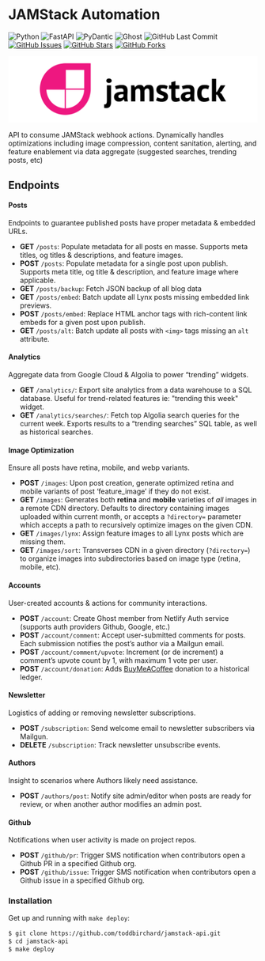 # JAMStack Automation

![Python](https://img.shields.io/badge/Python-^3.8-blue.svg?logo=python&longCache=true&logoColor=white&colorB=5e81ac&style=flat-square&colorA=4c566a)
![FastAPI](https://img.shields.io/badge/FastAPI-^v0.62.0-blue.svg?longCache=true&logo=fastapi&style=flat-square&logoColor=white&colorB=5e81ac&colorA=4c566a)
![PyDantic](https://img.shields.io/badge/Pydantic-^v1.7.3-blue.svg?longCache=true&logo=python&style=flat-square&logoColor=white&colorB=5e81ac&colorA=4c566a)
![Ghost](https://img.shields.io/badge/Ghost-^v3.0.0-lightgrey.svg?longCache=true&style=flat-square&logo=ghost&logoColor=white&colorB=656c82&colorA=4c566a)
![GitHub Last Commit](https://img.shields.io/github/last-commit/google/skia.svg?style=flat-square&colorA=4c566a&logo=GitHub&colorB=a3be8c)
[![GitHub Issues](https://img.shields.io/github/issues/toddbirchard/jamstack-automations.svg?style=flat-square&colorA=4c566a&logo=GitHub&colorB=ebcb8b)](https://github.com/toddbirchard/jamstack-automations/issues)
[![GitHub Stars](https://img.shields.io/github/stars/toddbirchard/jamstack-automations.svg?style=flat-square&colorA=4c566a&logo=GitHub&colorB=ebcb8b)](https://github.com/toddbirchard/jamstack-automations/stargazers)
[![GitHub Forks](https://img.shields.io/github/forks/toddbirchard/jamstack-automations.svg?style=flat-square&colorA=4c566a&logo=GitHub&colorB=ebcb8b)](https://github.com/toddbirchard/jamstack-automations/network)

![Jamstack Automation API](./.github/jamstack@2x.png)

API to consume JAMStack webhook actions. Dynamically handles optimizations including image compression, content sanitation, alerting, and feature enablement via data aggregate (suggested searches, trending posts, etc)

## Endpoints

#### Posts

Endpoints to guarantee published posts have proper metadata & embedded URLs.

  * **GET** `/posts`: Populate metadata for all posts en masse. Supports meta titles, og titles & descriptions, and feature images.
  * **POST** `/posts`: Populate metadata for a single post upon publish. Supports meta title, og title & description, and feature image where applicable.
  * **GET** `/posts/backup`: Fetch JSON backup of all blog data
  * **GET** `/posts/embed`: Batch update all Lynx posts missing embedded link previews.
  * **POST** `/posts/embed`: Replace HTML anchor tags with rich-content link embeds for a given post upon publish.
  * **GET** `/posts/alt`: Batch update all posts with `<img>` tags missing an `alt` attribute.
  
#### Analytics

Aggregate data from Google Cloud & Algolia to power “trending” widgets.

  * **GET** `/analytics/`: Export site analytics from a data warehouse to a SQL database. Useful for trend-related features ie: "trending this week" widget.
  * **GET** `/analytics/searches/`: Fetch top Algolia search queries for the current week. Exports results to a “trending searches” SQL table, as well as historical searches.
  
#### Image Optimization

Ensure all posts have retina, mobile, and webp variants. 

  * **POST** `/images`: Upon post creation, generate optimized retina and mobile variants of post ‘feature_image’ if they do not exist.
  * **GET** `/images`: Generates both **retina** and **mobile** varieties of _all_ images in a remote CDN directory. Defaults to directory containing images uploaded within current month, or accepts a `?directory=` parameter which accepts a path to recursively optimize images on the given CDN.
  * **GET** `/images/lynx`: Assign feature images to all Lynx posts which are missing them.
  * **GET** `/images/sort`: Transverses CDN in a given directory (`?directory=`) to organize images into subdirectories based on image type (retina, mobile, etc).

#### Accounts

User-created accounts & actions for community interactions.

  * **POST** `/account`: Create Ghost member from Netlify Auth service (supports auth providers Github, Google, etc.)
  * **POST** `/account/comment`: Accept user-submitted comments for posts. Each submission notifies the post’s author via a Mailgun email.
  * **POST** `/account/comment/upvote`: Increment (or de increment) a comment’s upvote count by 1, with maximum 1 vote per user.
  * **POST** `/account/donation`: Adds [BuyMeACoffee](https://www.buymeacoffee.com/hackersslackers)  donation to a historical ledger.

#### Newsletter

Logistics of adding or removing newsletter subscriptions.

  * **POST** `/subscription`: Send welcome email to newsletter subscribers via Mailgun.
  * **DELETE** `/subscription`: Track newsletter unsubscribe events.

#### Authors

Insight to scenarios where Authors likely need assistance.

 * **POST** `/authors/post`: Notify site admin/editor when posts are ready for review, or when another author modifies an admin post.

#### Github

Notifications when user activity is made on project repos.

  *  **POST** `/github/pr`: Trigger SMS notification when contributors open a Github PR in a specified Github org.
  *  **POST** `/github/issue`: Trigger SMS notification when contributors open a Github issue in a specified Github org.

### Installation

Get up and running with `make deploy`:

```shell
$ git clone https://github.com/toddbirchard/jamstack-api.git
$ cd jamstack-api
$ make deploy
``` 
